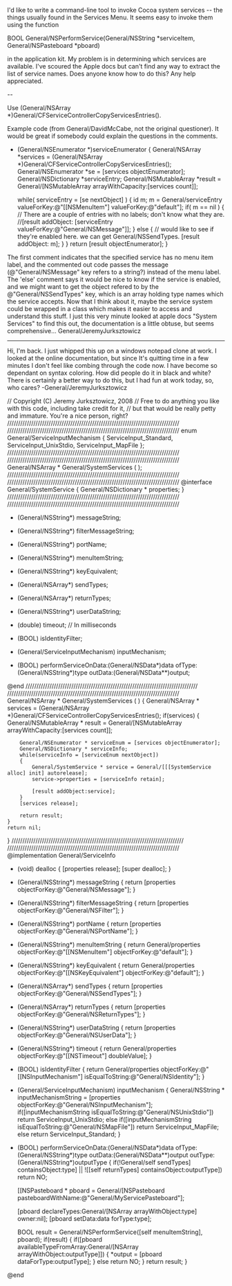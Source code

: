 

I'd like to write a command-line tool to invoke Cocoa system services -- the things usually found in the Services Menu.  It seems easy to invoke them using the function
    
BOOL General/NSPerformService(General/NSString *serviceItem, General/NSPasteboard *pboard)

in the application kit.  My problem is in determining which services are available.  I've scoured the Apple docs but can't find any way to extract the list of service names.  Does anyone know how to do this?  Any help appreciated.

--

Use 	(General/NSArray *)General/CFServiceControllerCopyServicesEntries().

Example code (from General/DavidMcCabe, not the original questioner). It would be great if somebody could explain the questions in the comments.

    
- (General/NSEnumerator *)serviceEnumerator {
	General/NSArray *services = (General/NSArray *)General/CFServiceControllerCopyServicesEntries();
	General/NSEnumerator *se = [services objectEnumerator];
	General/NSDictionary *serviceEntry;
	General/NSMutableArray *result = General/[NSMutableArray arrayWithCapacity:[services count]];

	while( serviceEntry = [se nextObject] ) {
		id m;
		m = General/serviceEntry valueForKey:@"[[NSMenuItem"] valueForKey:@"default"];
		if( m == nil ) {
			// There are a couple of entries with no labels; don't know what they are.
			//[result addObject: [serviceEntry valueForKey:@"General/NSMessage"]];
		} else { // would like to see if they're enabled here. we can get General/NSSendTypes.
			[result addObject: m];
		}
	}
	return [result objectEnumerator];
}


The first comment indicates that the specified service has no menu item label, and the commented out code passes the message (@"General/NSMessage" key refers to a string?)  instead of the menu label. The 'else' comment says it would be nice to know if the service is enabled, and we might want to get the object refered to by the @"General/NSSendTypes" key, which is an array holding type names which the service accepts. Now that I think about it, maybe the service system could be wrapped in a class which makes it easier to access and understand this stuff. I just this very minute looked at apple docs "System Services" to find this out, the documentation is a little obtuse, but seems comprehensive... General/JeremyJurksztowicz

----

Hi, I'm back. I just whipped this up on a windows notepad clone at work. I looked at the online documentation, but since It's quitting time in a few minutes I don't feel like combing through the code now. I have become so dependant on syntax coloring. How did people do it in black and white? There is certainly a better way to do this, but I had fun at work today, so, who cares? -General/JeremyJurksztowicz

    
// Copyright (C) Jeremy Jurksztowicz, 2008
// Free to do anything you like with this code, including take credit for it,
// but that would be really petty and immature. You're a nice person, right?
///////////////////////////////////////////////////////////////////////////////
///////////////////////////////////////////////////////////////////////////////
enum General/ServiceInputMechanism
{
	ServiceInput_Standard,
	ServiceInput_UnixStdio,
	ServiceInput_MapFile
};
///////////////////////////////////////////////////////////////////////////////
///////////////////////////////////////////////////////////////////////////////
General/NSArray * General/SystemServices ( );
///////////////////////////////////////////////////////////////////////////////
///////////////////////////////////////////////////////////////////////////////
@interface General/SystemService
{
	General/NSDictionary * properties;
}
///////////////////////////////////////////////////////////////////////////////
///////////////////////////////////////////////////////////////////////////////
- (General/NSString*) 	messageString;
- (General/NSString*)	filterMessageString;
- (General/NSString*)	portName;
- (General/NSString*)	menuItemString;
- (General/NSString*)	keyEquivalent;
- (General/NSArray*)	sendTypes;
- (General/NSArray*)	returnTypes;
- (General/NSString*)	userDataString;
- (double)	timeout; // In milliseconds

- (BOOL) isIdentityFilter;
- (General/ServiceInputMechanism) inputMechanism;

- (BOOL) performServiceOnData:(General/NSData*)data ofType:(General/NSString*)type outData:(General/NSData**)output;

@end
///////////////////////////////////////////////////////////////////////////////
///////////////////////////////////////////////////////////////////////////////
General/NSArray * General/SystemServices ( )
{
	General/NSArray * services = (General/NSArray *)General/CFServiceControllerCopyServicesEntries();
	if(services)
	{
		General/NSMutableArray * result = General/[NSMutableArray arrayWithCapacity:[services count]];
	
		General/NSEnumerator * serviceEnum = [services objectEnumerator];
		General/NSDictionary * serviceInfo;
		while(serviceInfo = [serviceEnum nextObject])
		{
			General/SystemService * service = General/[[[SystemService alloc] init] autorelease];
			service->properties = [serviceInfo retain];
		
			[result addObject:service];
		}
		[services release];
		
		return result;
	}
	return nil;
}
///////////////////////////////////////////////////////////////////////////////
///////////////////////////////////////////////////////////////////////////////
@implementation General/ServiceInfo

- (void) dealloc
{
	[properties release];
	[super dealloc];
}

- (General/NSString*) 	messageString		{ return [properties objectForKey:@"General/NSMessage"]; }
- (General/NSString*) 	filterMessageString	{ return [properties objectForKey:@"General/NSFilter"]; }
- (General/NSString*)	portName		{ return [properties objectForKey:@"General/NSPortName"]; }
- (General/NSString*)	menuItemString		{ return General/properties objectForKey:@"[[NSMenuItem"] objectForKey:@"default"]; }
- (General/NSString*)	keyEquivalent		{ return General/properties objectForKey:@"[[NSKeyEquivalent"] objectForKey:@"default"]; }
- (General/NSArray*)	sendTypes		{ return [properties objectForKey:@"General/NSSendTypes"]; }
- (General/NSArray*)	returnTypes		{ return [properties objectForKey:@"General/NSReturnTypes"]; }
- (General/NSString*)	userDataString		{ return [properties objectForKey:@"General/NSUserData"]; }
- (General/NSString*)	timeout			{ return General/properties objectForKey:@"[[NSTimeout"] doubleValue]; }

- (BOOL) isIdentityFilter
{
	return General/properties objectForKey:@"[[NSInputMechanism"] isEqualToString:@"General/NSIdentity"];
}

- (General/ServiceInputMechanism) inputMechanism
{
	General/NSString * inputMechanismString = [properties objectForKey:@"General/NSInputMechanism"];
	if([inputMechanismString isEqualToString:@"General/NSUnixStdio"])
		return ServiceInput_UnixStdio;
	else if([inputMechanismString isEqualToString:@"General/NSMapFile"])
		return ServiceInput_MapFile;
	else
		return ServiceInput_Standard;
}

- (BOOL) performServiceOnData:(General/NSData*)data ofType:(General/NSString*)type outData:(General/NSData**)output outType:(General/NSString*)outputType
{
	if(!General/self sendTypes] containsObject:type] || ![[self returnTypes] containsObject:outputType])
		return NO;

	[[NSPasteboard * pboard = General/[NSPasteboard pasteboardWithName:@"General/MyServicePasteboard"];
	
	[pboard declareTypes:General/[NSArray arrayWithObject:type] owner:nil];
	[pboard setData:data forType:type];

	BOOL result = General/NSPerformService([self menuItemString], pboard);
	if(result)
	{
		if([pboard availableTypeFromArray:General/[NSArray arrayWithObject:outputType]])
		{
			*output = [pboard dataForType:outputType];
		}
		else return NO;
	}
	return result;
}

@end

